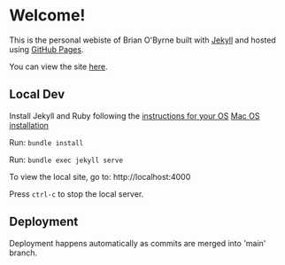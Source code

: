 # Welcome!

This is the personal webiste of Brian O'Byrne built with [Jekyll](https://jekyllrb.com/) and hosted using [GitHub Pages](https://pages.github.com/).

You can view the site [here](https://3riano3yrne.github.io/).

## Local Dev
Install Jekyll and Ruby following the [instructions for your OS](https://jekyllrb.com/docs/installation/)
[Mac OS installation](https://jekyllrb.com/docs/installation/macos/)

Run: `bundle install`

Run: `bundle exec jekyll serve`

To view the local site, go to: http://localhost:4000

Press `ctrl-c` to stop the local server.

## Deployment

Deployment happens automatically as commits are merged into 'main' branch.

